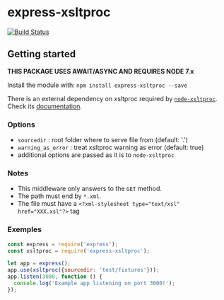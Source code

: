 
# express-xsltproc

[![Build Status](https://travis-ci.org/ticapix/express-xsltproc.svg?branch=master)](https://travis-ci.org/ticapix/express-xsltproc)

## Getting started

**THIS PACKAGE USES AWAIT/ASYNC AND REQUIRES NODE 7.x**

Install the module with: `npm install express-xsltproc --save`

There is an external dependency on xsltproc required by [`node-xsltproc`](https://github.com/ticapix/node-xsltproc). Check its [documentation](https://github.com/ticapix/node-xsltproc#getting-started).

### Options

- `sourcedir` : root folder where to serve file from (default: '.')
- `warning_as_error` : treat xsltproc warning as error (default: true)
- additional options are passed as it is to `node-xsltproc`

### Notes

- This middleware only answers to the `GET` method.
- The path must end by `*.xml`.
- The file must have a `<?xml-stylesheet type="text/xsl" href="XXX.xsl"?>` tag

### Exemples

```javascript
const express = require('express');
const xsltproc = require('express-xsltproc');

let app = express();
app.use(xsltproc({sourcedir: 'test/fixtures'}));
app.listen(3000, function () {
  console.log('Example app listening on port 3000!');
});
```
